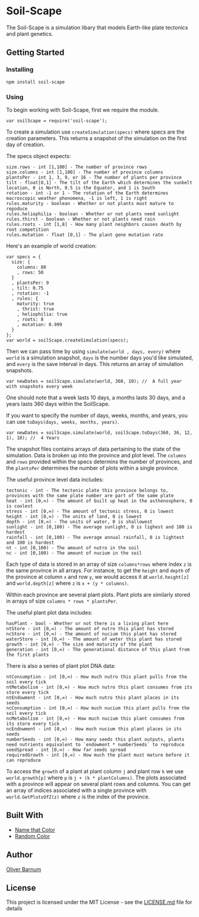 # Soil-Scape

The Soil-Scape is a simulation libary that models Earth-like plate tectonics and plant genetics. 

## Getting Started

### Installing

```
npm install soil-scape
```
### Using

To begin working with Soil-Scape, first we require the module.
```
var soilScape = require('soil-scape');
```
To create a simulation use `createSimulation(specs)` where specs are the creation parameters. This returns a snapshot of the simulation on the first day of creation. 

The specs object expects:
```
size.rows - int [1,100] - The number of province rows
size.columns - int [1,100] - The number of province columns
plantsPer - int 1, 3, 9, or 16 - The number of plants per province
tilt - float[0,1] - The tilt of the Earth which determines the sunbelt location, 0 is North, 0.5 is the Equator, and 1 is South
rotation - int -1 or 1 - The rotation of the Earth determines macroscopic weather phenomena, -1 is left, 1 is right
rules.maturity - boolean - Whether or not plants must mature to repoduce 
rules.heliophilia - boolean - Whether or not plants need sunlight
rules.thirst - boolean - Whether or not plants need rain
rules.roots - int [1,8] - How many plant neighbors causes death by root competition
rules.mutation - float [0,1] - The plant gene mutation rate
```
Here's an example of world creation:
```
var specs = {
  size: {
    columns: 80
    , rows: 50
  }
  , plantsPer: 9
  , tilt: 0.75
  , rotation: -1
  , rules: {
    maturity: true
    , thrist: true
    , heliophilia: true
    , roots: 8
    , mutation: 0.999
  }
};
var world = soilScape.createSimulation(specs);
```

Then we can pass time by using `simulate(world , days, every)` where `world` is a simulation snapshot, `days` is the number days you'd like simulated, and `every` is the save interval in days. This returns an array of simulation snapshots.
```
var newDates = soilScape.simulate(world, 360, 10); //  A full year with snapshots every week
```
One should note that a week lasts 10 days, a months lasts 30 days, and a years lasts 360 days within the SoilScape. 

If you want to specify the number of days, weeks, months, and years, you can use `toDays(days, weeks, months, years)`.
```
var newDates = soilScape.simulate(world, soilScape.toDays(360, 36, 12, 1), 10); //  4 Years
```

The snapshot files contains arrays of data pertaining to the state of the simulation. Data is broken up into the province and plot level. The `columns` and `rows` provided within the specs determins the number of provinces, and the `plantsPer` determines the number of plots within a single province.

The useful province level data includes:
```
tectonic - int - The tectonic plate this province belongs to, provinces with the same plate number are part of the same plate
heat - int [0,∞) - The amount of built up heat in the asthenosphere, 0 is coolest
stress - int [0,∞) - The amount of tectonic stress, 0 is lowest
height - int [0,∞) - The units of land, 0 is lowest 
depth - int [0,∞) - The units of water, 0 is shallowest
sunlight - int [0,100) - The average sunlight, 0 is lighest and 100 is hardest
rainfall - int [0,100) - The average annual rainfall, 0 is lightest and 100 is hardest
nt - int [0,100) - The amount of nutro in the soil
nc - int [0,100) - The amount of nucium in the soil
```
Each type of data is stored in an array of size `columns*rows` where index `z` is the same province in all arrays. For instance, to get the `height` and `depth` of the province at column `x` and row `y`, we would access it at `world.height[z]` and `world.depth[z]` where `z` is `x + (y * columns)`.

Within each province are several plant plots. Plant plots are similarly stored in arrays of size `columns * rows * plantsPer`.

The useful plant plot data includes:
```
hasPlant - bool - Whether or not there is a living plant here
ntStore - int [0,∞) - The amount of nutro this plant has stored
ncStore - int [0,∞) - The amount of nucium this plant has stored
waterStore - int [0,∞) - The amount of water this plant has stored
growth - int [0,∞) - The size and maturity of the plant
generation - int [0,∞) - The generational distance of this plant from the first plants
```
There is also a series of plant plot DNA data: 
``` 
ntConsumption - int [0,∞) - How much nutro this plant pulls from the soil every tick
ntMetabolism - int [0,∞) - How much nutro this plant consumes from its store every tick
ntEndowment - int [0,∞) - How much nutro this plant places in its seeds
ncConsumption - int [0,∞) - How much nucium this plant pulls from the soil every tick
ncMetabolism - int [0,∞) - How much nucium this plant consumes from its store every tick
ncEndowment - int [0,∞) - How much nucium this plant places in its seeds
numberSeeds - int [0,∞) - How many seeds this plant outputs, plants need nutrients equivalent to `endowment * numberSeeds` to reproduce
seedSpread - int [0,∞) - How far seeds spread
requiredGrowth - int [0,∞) - How much the plant must mature before it can reproduce
```
To access the `growth` of a plant at plant column `j` and plant row `k` we use `world.growth[p]` where `p` is `j + (k * plantColumns)`. The plots associated with a province will appear on several plant rows and columns. You can get an array of indices associated with a single province with `world.GetPlotsOfZ(z)` where `z` is the index of the province.

## Built With

* [Name that Color](http://chir.ag/projects/name-that-color/) 
* [Random Color](https://randomcolor.llllll.li/)

## Author

[Oliver Barnum](http://oliverbarnum.com/) 

## License

This project is licensed under the MIT License - see the [LICENSE.md](LICENSE.md) file for details